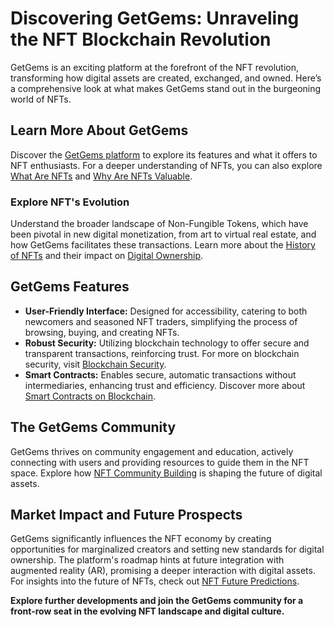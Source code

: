 # Discovering GetGems: Unraveling the NFT Blockchain Revolution

GetGems is an exciting platform at the forefront of the NFT revolution, transforming how digital assets are created, exchanged, and owned. Here’s a comprehensive look at what makes GetGems stand out in the burgeoning world of NFTs.

## Learn More About GetGems

Discover the [GetGems platform](https://getgems.com) to explore its features and what it offers to NFT enthusiasts. For a deeper understanding of NFTs, you can also explore [What Are NFTs](https://www.license-token.com/wiki/what-are-nf-ts) and [Why Are NFTs Valuable](https://www.license-token.com/wiki/why-are-nf-ts-valuable).

### Explore NFT's Evolution

Understand the broader landscape of Non-Fungible Tokens, which have been pivotal in new digital monetization, from art to virtual real estate, and how GetGems facilitates these transactions. Learn more about the [History of NFTs](https://www.license-token.com/wiki/history-of-nf-ts) and their impact on [Digital Ownership](https://www.license-token.com/wiki/nf-ts-and-digital-ownership).

## GetGems Features

- **User-Friendly Interface:** Designed for accessibility, catering to both newcomers and seasoned NFT traders, simplifying the process of browsing, buying, and creating NFTs.
- **Robust Security:** Utilizing blockchain technology to offer secure and transparent transactions, reinforcing trust. For more on blockchain security, visit [Blockchain Security](https://www.license-token.com/wiki/blockchain-security).
- **Smart Contracts:** Enables secure, automatic transactions without intermediaries, enhancing trust and efficiency. Discover more about [Smart Contracts on Blockchain](https://www.license-token.com/wiki/smart-contracts-on-blockchain).

## The GetGems Community

GetGems thrives on community engagement and education, actively connecting with users and providing resources to guide them in the NFT space. Explore how [NFT Community Building](https://www.license-token.com/wiki/nft-community-building) is shaping the future of digital assets.

## Market Impact and Future Prospects

GetGems significantly influences the NFT economy by creating opportunities for marginalized creators and setting new standards for digital ownership. The platform's roadmap hints at future integration with augmented reality (AR), promising a deeper interaction with digital assets. For insights into the future of NFTs, check out [NFT Future Predictions](https://www.license-token.com/wiki/nft-future-predictions).

**Explore further developments and join the GetGems community for a front-row seat in the evolving NFT landscape and digital culture.**